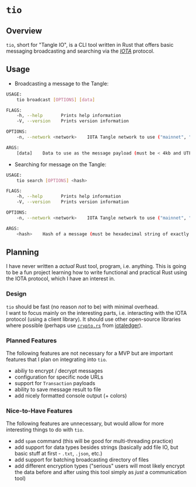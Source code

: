 # `tio`

## Overview

`tio`, short for "Tangle IO", is a CLI tool written in Rust that offers basic messaging broadcasting and searching via the [_IOTA_](https://iota.org) protocol.

## Usage

- Broadcasting a message to the Tangle:
```bash
USAGE:
    tio broadcast [OPTIONS] [data]

FLAGS:
    -h, --help       Prints help information
    -V, --version    Prints version information

OPTIONS:
    -n, --network <network>    IOTA Tangle network to use ("mainnet", "devnet", and "testnet") ("mainnet", "devnet", and "testnet")

ARGS:
    [data]    Data to use as the message payload (must be < 4kb and UTF-8 encoded)
```

- Searching for message on the Tangle:
```bash
USAGE:
    tio search [OPTIONS] <hash>

FLAGS:
    -h, --help       Prints help information
    -V, --version    Prints version information

OPTIONS:
    -n, --network <network>    IOTA Tangle network to use ("mainnet", "devnet", and "testnet") ("mainnet", "devnet", and "testnet")

ARGS:
    <hash>    Hash of a message (must be hexadecimal string of exactly 32 bytes)
```

## Planning

I have never written a _actual_ Rust tool, program, i.e. anything. 
This is going to be a fun project learning how to write functional and practical Rust using the IOTA protocol, which I have an interest in.

### Design

`tio` should be fast (no reason _not_ to be) with minimal overhead.  
I want to focus mainly on the interesting parts, i.e. interacting with the IOTA protocol (using a client library).
It should use other open-source libraries where possible (perhaps use [`crypto.rs`](https://github.com/iotaledger/crypto.rs) from [iotaledger](https://github.com/iotaledger)).

### Planned Features

The following features are not necessary for a MVP but are important features that I plan on integrating into `tio`.

- abiliy to encrypt / decrypt messages
- configuration for specific node URLs
- support for `Transaction` payloads
- ability to save message result to file
- add nicely formatted console output (+ colors)

### Nice-to-Have Features

The following features are unnecessary, but would allow for more interesting things to do with `tio`.

- add `spam` command (this will be good for multi-threading practice)
- add support for data types besides strings (basically add file IO, but basic stuff at first - `.txt`, `.json`, etc.)
- add support for batching broadcasting directory of files
- add different encryption types ("serious" users will most likely encrypt the data before and after using this tool simply as _just_ a communication tool)
